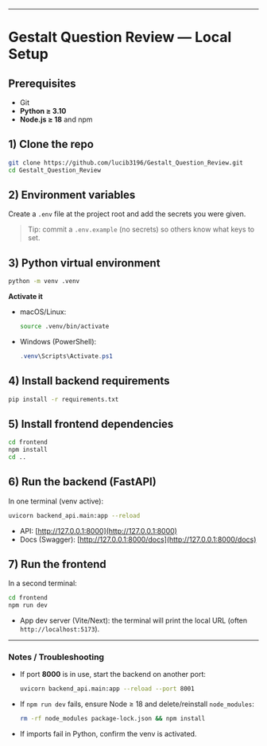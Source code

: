 
---

# Gestalt Question Review — Local Setup

## Prerequisites

* Git
* **Python ≥ 3.10**
* **Node.js ≥ 18** and npm

## 1) Clone the repo

```bash
git clone https://github.com/lucib3196/Gestalt_Question_Review.git
cd Gestalt_Question_Review
```

## 2) Environment variables

Create a `.env` file at the project root and add the secrets you were given.

> Tip: commit a `.env.example` (no secrets) so others know what keys to set.

## 3) Python virtual environment

```bash
python -m venv .venv
```

**Activate it**

* macOS/Linux:

  ```bash
  source .venv/bin/activate
  ```
* Windows (PowerShell):

  ```powershell
  .venv\Scripts\Activate.ps1
  ```

## 4) Install backend requirements

```bash
pip install -r requirements.txt
```

## 5) Install frontend dependencies

```bash
cd frontend
npm install
cd ..
```

## 6) Run the backend (FastAPI)

In one terminal (venv active):

```bash
uvicorn backend_api.main:app --reload
```

* API: [http://127.0.0.1:8000](http://127.0.0.1:8000)
* Docs (Swagger): [http://127.0.0.1:8000/docs](http://127.0.0.1:8000/docs)

## 7) Run the frontend

In a second terminal:

```bash
cd frontend
npm run dev
```

* App dev server (Vite/Next): the terminal will print the local URL (often `http://localhost:5173`).

---

### Notes / Troubleshooting

* If port **8000** is in use, start the backend on another port:

  ```bash
  uvicorn backend_api.main:app --reload --port 8001
  ```
* If `npm run dev` fails, ensure Node ≥ 18 and delete/reinstall `node_modules`:

  ```bash
  rm -rf node_modules package-lock.json && npm install
  ```
* If imports fail in Python, confirm the venv is activated.


